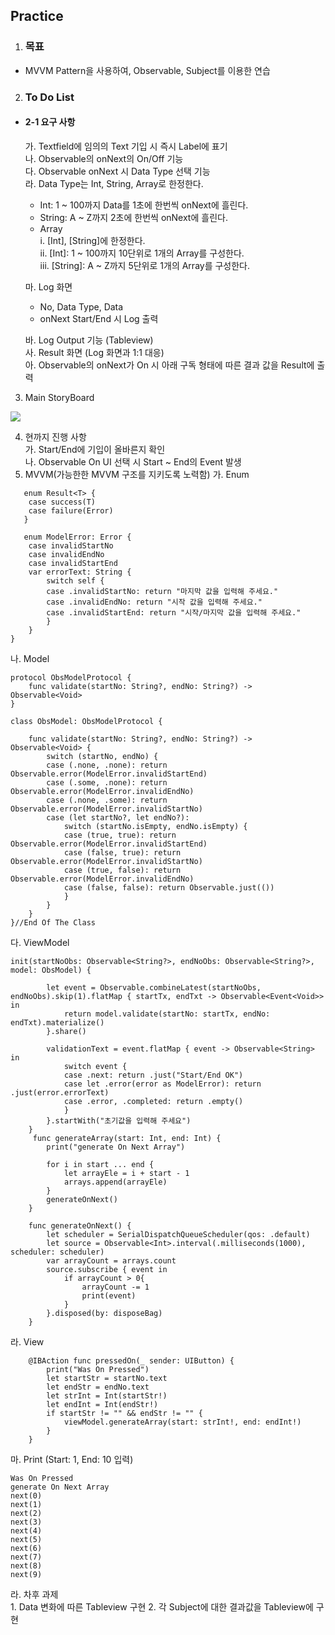 ## Practice
1. ### **목표**
- MVVM Pattern을 사용하여, Observable, Subject를 이용한 연습
2. ### **To Do List**</br>
- #### **2-1 요구 사항**</br>
    가. Textfield에 임의의 Text 기입 시 즉시 Label에 표기</br>
    나. Observable의 onNext의 On/Off 기능</br>
    다. Observable onNext 시 Data Type 선택 기능</br>
    라. Data Type는 Int, String, Array로 한정한다.</br>
    - Int: 1 ~ 100까지 Data를 1초에 한번씩 onNext에 흘린다.
    - String: A ~ Z까지 2초에 한번씩 onNext에 흘린다.
    - Array</br>
        i. [Int], [String]에 한정한다.</br>
        ii. [Int]: 1 ~ 100까지 10단위로 1개의 Array를 구성한다.</br>
        iii. [String]: A ~ Z까지 5단위로 1개의 Array를 구성한다.</br>

    마. Log 화면
    - No, Data Type, Data
    - onNext Start/End 시 Log 출력</br>
        
    바. Log Output 기능 (Tableview)</br>
    사. Result 화면 (Log 화면과 1:1 대응)</br>
    아. Observable의 onNext가 On 시 아래 구독 형태에 따른 결과 값을 Result에 출력</br>

3. Main StoryBoard</br>
<img src = "https://github.com/chalie00/RxStudy/blob/4WPractice/Image/MainStoryBoard.png">

4. 현까지 진행 사항</br>
   가. Start/End에 기입이 올바른지 확인</br>
   나. Observable On UI 선택 시 Start ~ End의 Event 발생
5. MVVM(가능한한 MVVM 구조를 지키도록 노력함)
   가. Enum
```
   enum Result<T> {
    case success(T)
    case failure(Error)
   }

   enum ModelError: Error {
    case invalidStartNo
    case invalidEndNo
    case invalidStartEnd
    var errorText: String {
        switch self {
        case .invalidStartNo: return "마지막 값을 입력해 주세요."
        case .invalidEndNo: return "시작 값을 입력해 주세요."
        case .invalidStartEnd: return "시작/마지막 값을 입력해 주세요."
        }
    }
}
```
   나. Model
```
protocol ObsModelProtocol {
    func validate(startNo: String?, endNo: String?) -> Observable<Void>
}

class ObsModel: ObsModelProtocol {
    
    func validate(startNo: String?, endNo: String?) -> Observable<Void> {
        switch (startNo, endNo) {
        case (.none, .none): return Observable.error(ModelError.invalidStartEnd)
        case (.some, .none): return Observable.error(ModelError.invalidEndNo)
        case (.none, .some): return Observable.error(ModelError.invalidStartNo)
        case (let startNo?, let endNo?):
            switch (startNo.isEmpty, endNo.isEmpty) {
            case (true, true): return Observable.error(ModelError.invalidStartEnd)
            case (false, true): return Observable.error(ModelError.invalidStartNo)
            case (true, false): return Observable.error(ModelError.invalidEndNo)
            case (false, false): return Observable.just(())
            }
        }
    }
}//End Of The Class
```
   다. ViewModel
```
init(startNoObs: Observable<String?>, endNoObs: Observable<String?>, model: ObsModel) {
   
        let event = Observable.combineLatest(startNoObs, endNoObs).skip(1).flatMap { startTx, endTxt -> Observable<Event<Void>> in
            return model.validate(startNo: startTx, endNo: endTxt).materialize()
        }.share()
        
        validationText = event.flatMap { event -> Observable<String> in
            switch event {
            case .next: return .just("Start/End OK")
            case let .error(error as ModelError): return .just(error.errorText)
            case .error, .completed: return .empty()
            }
        }.startWith("초기값을 입력해 주세요")
    }
     func generateArray(start: Int, end: Int) {
        print("generate On Next Array")

        for i in start ... end {
            let arrayEle = i + start - 1
            arrays.append(arrayEle)
        }
        generateOnNext()
    }
        
    func generateOnNext() {
        let scheduler = SerialDispatchQueueScheduler(qos: .default)
        let source = Observable<Int>.interval(.milliseconds(1000), scheduler: scheduler)
        var arrayCount = arrays.count
        source.subscribe { event in
            if arrayCount > 0{
                arrayCount -= 1
                print(event)
            }
        }.disposed(by: disposeBag)
    }

```
   라. View
```
    @IBAction func pressedOn(_ sender: UIButton) {
        print("Was On Pressed")
        let startStr = startNo.text
        let endStr = endNo.text
        let strInt = Int(startStr!)
        let endInt = Int(endStr!)
        if startStr != "" && endStr != "" {
            viewModel.generateArray(start: strInt!, end: endInt!)
        }
    }
```
마. Print (Start: 1, End: 10 입력)
```
Was On Pressed
generate On Next Array
next(0)
next(1)
next(2)
next(3)
next(4)
next(5)
next(6)
next(7)
next(8)
next(9)
```
라. 차후 과제</br>
     1. Data 변화에 따른 Tableview 구현
     2. 각 Subject에 대한 결과값을 Tableview에 구현

     